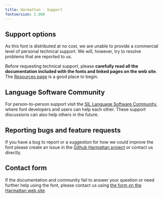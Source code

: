 ```yaml
---
title: Harmattan - Support
fontversion: 2.000
---
```


## Support options

As this font is distributed at no cost, we are unable to provide a commercial level of personal technical support. We will, however, try to resolve problems that are reported to us.

Before requesting technical support, please **carefully read all the documentation included with the fonts and linked pages on the web site**. The [Resources page](resources.md) is a good place to begin.

## Language Software Community

For person-to-person support visit the [SIL Language Software Community](https://community.software.sil.org/c/silfonts), where font developers and users can help each other. These support discussions can also help others in the future.

## Reporting bugs and feature requests

If you have a bug to report or a suggestion for how we could improve the font please create an issue in the [Github Harmattan project](https://github.com/silnrsi/font-harmattan/issues) or contact us directly.

## Contact form

If the documentation and community fail to answer your question or need further help using the font, please contact us using [the form on the Harmattan web site](https://software.sil.org/harmattan/about/contact/).

